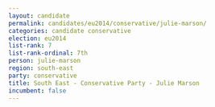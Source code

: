 ```yaml
---
layout: candidate
permalink: candidates/eu2014/conservative/julie-marson/
categories: candidate conservative
election: eu2014
list-rank: 7
list-rank-ordinal: 7th
person: julie-marson
region: south-east
party: conservative
title: South East - Conservative Party - Julie Marson
incumbent: false
---
```

